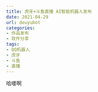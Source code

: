 ```yaml
---
title: 虎牙+斗鱼直播 AI智能机器人发布
date: 2021-04-29
url: douyubot
categories: 
- 作品发布
- 软件分享
tags:
- QQ机器人
- 虎牙
- 斗鱼
- 直播
---
```


哈喽啊